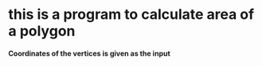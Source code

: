 # this is a program to calculate area of a polygon
#### Coordinates of the vertices is given as the input

